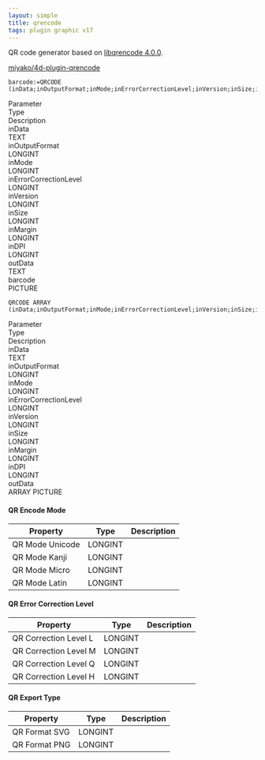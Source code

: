 ```yaml
---
layout: simple
title: qrencode
tags: plugin graphic v17
---
```


QR code generator based on [libqrencode 4.0.0](https://fukuchi.org/works/qrencode/).

<!--more-->

[miyako/4d-plugin-qrencode](https://github.com/miyako/4d-plugin-qrencode)

```
barcode:=QRCODE (inData;inOutputFormat;inMode;inErrorCorrectionLevel;inVersion;inSize;inMargin;inDPI;outData)
```

<div class="grid">
  <div class="syntax-th cell cell--2">Parameter</div>
  <div class="syntax-th cell cell--2">Type</div>
  <div class="syntax-th cell cell--8">Description</div>
  <div class="syntax-td cell cell--2">inData</div>
  <div class="syntax-td cell cell--2">TEXT</div>
  <div class="syntax-td cell cell--8"></div>
  <div class="syntax-td cell cell--2">inOutputFormat</div>
  <div class="syntax-td cell cell--2">LONGINT</div>
  <div class="syntax-td cell cell--8"></div>   
  <div class="syntax-td cell cell--2">inMode</div>
  <div class="syntax-td cell cell--2">LONGINT</div>
  <div class="syntax-td cell cell--8"></div>  
  <div class="syntax-td cell cell--2">inErrorCorrectionLevel</div>
  <div class="syntax-td cell cell--2">LONGINT</div>
  <div class="syntax-td cell cell--8"></div> 
  <div class="syntax-td cell cell--2">inVersion</div>
  <div class="syntax-td cell cell--2">LONGINT</div>
  <div class="syntax-td cell cell--8"></div> 
  <div class="syntax-td cell cell--2">inSize</div>
  <div class="syntax-td cell cell--2">LONGINT</div>
  <div class="syntax-td cell cell--8"></div>   
  <div class="syntax-td cell cell--2">inMargin</div>
  <div class="syntax-td cell cell--2">LONGINT</div>
  <div class="syntax-td cell cell--8"></div> 
  <div class="syntax-td cell cell--2">inDPI</div>
  <div class="syntax-td cell cell--2">LONGINT</div>
  <div class="syntax-td cell cell--8"></div>  
  <div class="syntax-td cell cell--2">outData</div>
  <div class="syntax-td cell cell--2">TEXT</div>
  <div class="syntax-td cell cell--8"></div>  
  <div class="syntax-td cell cell--2">barcode</div>
  <div class="syntax-td cell cell--2">PICTURE</div>
  <div class="syntax-td cell cell--8"></div>    
</div> 

```
QRCODE ARRAY (inData;inOutputFormat;inMode;inErrorCorrectionLevel;inVersion;inSize;inMargin;inDPI;outData)
```

<div class="grid">
  <div class="syntax-th cell cell--2">Parameter</div>
  <div class="syntax-th cell cell--2">Type</div>
  <div class="syntax-th cell cell--8">Description</div>
  <div class="syntax-td cell cell--2">inData</div>
  <div class="syntax-td cell cell--2">TEXT</div>
  <div class="syntax-td cell cell--8"></div>
  <div class="syntax-td cell cell--2">inOutputFormat</div>
  <div class="syntax-td cell cell--2">LONGINT</div>
  <div class="syntax-td cell cell--8"></div>   
  <div class="syntax-td cell cell--2">inMode</div>
  <div class="syntax-td cell cell--2">LONGINT</div>
  <div class="syntax-td cell cell--8"></div>  
  <div class="syntax-td cell cell--2">inErrorCorrectionLevel</div>
  <div class="syntax-td cell cell--2">LONGINT</div>
  <div class="syntax-td cell cell--8"></div> 
  <div class="syntax-td cell cell--2">inVersion</div>
  <div class="syntax-td cell cell--2">LONGINT</div>
  <div class="syntax-td cell cell--8"></div> 
  <div class="syntax-td cell cell--2">inSize</div>
  <div class="syntax-td cell cell--2">LONGINT</div>
  <div class="syntax-td cell cell--8"></div>   
  <div class="syntax-td cell cell--2">inMargin</div>
  <div class="syntax-td cell cell--2">LONGINT</div>
  <div class="syntax-td cell cell--8"></div> 
  <div class="syntax-td cell cell--2">inDPI</div>
  <div class="syntax-td cell cell--2">LONGINT</div>
  <div class="syntax-td cell cell--8"></div>  
  <div class="syntax-td cell cell--2">outData</div>
  <div class="syntax-td cell cell--2">ARRAY PICTURE</div>
  <div class="syntax-td cell cell--8"></div>   
</div> 

#### QR Encode Mode

Property|Type|Description
------------|------|----
QR Mode Unicode|LONGINT|
QR Mode Kanji|LONGINT|
QR Mode Micro|LONGINT|
QR Mode Latin|LONGINT|

#### QR Error Correction Level

Property|Type|Description
------------|------|----
QR Correction Level L|LONGINT|
QR Correction Level M|LONGINT|
QR Correction Level Q|LONGINT|
QR Correction Level H|LONGINT|

#### QR Export Type

Property|Type|Description
------------|------|----
QR Format SVG|LONGINT|
QR Format PNG|LONGINT|
